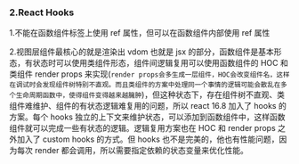 ### 2.React Hooks

1.不能在函数组件标签上使用 ref 属性，但可以在函数组件内部使用 ref 属性

2.视图层组件最核心的就是渲染出 vdom 也就是 jsx 的部分，函数组件是基本形态，有状态时可以使用类组件形态，组件间逻辑复用可以使用函数组件的 HOC 和类组件 render props 来实现(`render props会多生成一层组件，HOC会改变组件名，这样在调试时会发现组件树特别不直观。而且类组件的方案中处理同一个事情的逻辑可能会散乱在多个生命周期函数中，使得组件变得越来越臃肿`)，但这种状态下，存在组件树不直观、类组件难维护、组件的有状态逻辑难复用的问题，所以 react 16.8 加入了 hooks 的方案。每个 hooks 独立的上下文来维护状态，可以添加到函数组件中，这样函数组件就可以完成一些有状态的逻辑。逻辑复用方案也在 HOC 和 render props 之外加入了 custom hooks 的方式。但 hooks 也不是完美的，他也有性能问题，因为每次 render 都会调用，所以需要指定依赖的状态变量来优化性能。
